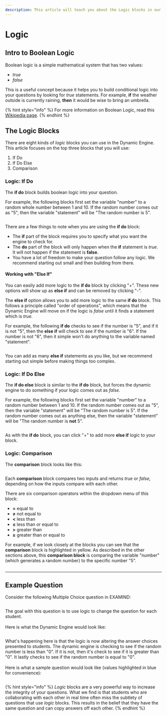 ```yaml
---
description: This article will teach you about the Logic blocks in our Dynamic Engine.
---
```


# Logic

## Intro to Boolean Logic

Boolean logic is a simple mathematical system that has two values:

* _true_
* _false_

This is a useful concept because it helps you to build conditional logic into your questions by looking for _true_ statements. For example, **if** the weather outside is currently raining, **then** it would be wise to bring an umbrella.

{% hint style="info" %}
For more information on Boolean Logic, read this [Wikipedia page](https://en.wikipedia.org/wiki/Boolean_algebra).
{% endhint %}



## The Logic Blocks

There are eight kinds of _logic_ blocks you can use in the Dynamic Engine. This article focuses on the top three blocks that you will use:

1. If Do
2. If Do Else
3. Comparison

### Logic: If Do

The **if do** block builds boolean logic into your question.

For example, the following blocks first set the variable "number" to a random whole number between 1 and 10. If the random number comes out as "5", then the variable "statement" will be "The random number is 5".

<figure><img src="../../../.gitbook/assets/Screenshot 2024-12-06 at 12.09.04 PM.png" alt=""><figcaption></figcaption></figure>

There are a few things to note when you are using the **if do** block:

* The **if** part of the block requires you to specify what you want the engine to check for.
* The **do** part of the block will only happen when the **if** statement is _true_. It will not happen if the statement is **false**.
* You have a lot of freedom to make your question follow any logic. We recommend starting out small and then building from there.

#### Working with "Else If"

You can easily add more logic to the **if do** block by clicking "+". These new options will show up as **else if** and can be removed by clicking "-".

The **else if** option allows you to add more logic to the same **if do** block. This follows a principle called "order of operations", which means that the Dynamic Engine will move on if the logic is _false_ until it finds a statement which is _true._&#x20;

For example, the following **if do** checks to see if the number is "5", and if it is not "5", then the **else if** will check to see if the number is "6". If the number is not "6", then it simple won't do anything to the variable named "statement".

<figure><img src="../../../.gitbook/assets/Screenshot 2024-12-06 at 12.11.26 PM.png" alt=""><figcaption></figcaption></figure>

You can add as many **else if** statements as you like,  but we recommend starting out simple before making things too complex.

### Logic: If Do Else

The **if do else** block is similar to the **if do** block, but forces the dynamic engine to do something if your logic comes out as _false._

For example, the following blocks first set the variable "number" to a random number between 1 and 10. If the random number comes out as "5", then the variable "statement" will be "The random number is 5". If the random number comes out as anything else, then the variable "statement" will be "The random number is **not** 5".

<figure><img src="../../../.gitbook/assets/Screenshot 2024-12-06 at 12.12.35 PM.png" alt=""><figcaption></figcaption></figure>

As with the **if do** block, you can click "+" to add more **else if** logic to your block.

### Logic: Comparison

The **comparison** block looks like this:

<div data-full-width="false"><figure><img src="../../../.gitbook/assets/Screenshot 2024-12-06 at 12.17.27 PM.png" alt=""><figcaption></figcaption></figure></div>

Each **comparison** block compares two inputs and returns _true_ or _false,_ depending on how the inputs compare with each other.

There are six comparison operators within the dropdown menu of this block:

* **=** equal to
* **≠** not equal to
* **<** less than
* **≤** less than or equal to
* **>** greater than
* **≥** greater than or equal to

For example, if we look closely at the blocks you can see that the **comparison** block is highlighted in yellow. As described in the other sections above, this **comparison block** is comparing the variable "number" (which generates a random number) to the specific number "5".

<figure><img src="../../../.gitbook/assets/Screenshot 2024-12-06 at 12.18.46 PM.png" alt=""><figcaption></figcaption></figure>

***

## Example Question

Consider the following Multiple Choice question in EXAMIND:

<figure><img src="../../../.gitbook/assets/Screenshot 2024-12-06 at 12.30.13 PM.png" alt=""><figcaption></figcaption></figure>

The goal with this question is to use logic to change the question for each student.\
\
Here is what the Dynamic Engine would look like:

<figure><img src="../../../.gitbook/assets/Screenshot 2024-12-06 at 12.27.24 PM.png" alt=""><figcaption></figcaption></figure>

What's happening here is that the logic is now altering the answer choices presented to students. The dynamic engine is checking to see if the random number is less than "0". If it is not, then it's check to see if it is greater than "0". It lastly checks to see if the random number is equal to "0". \
\
Here is what a sample question would look like (values highlighted in blue for convenience):

<figure><img src="../../../.gitbook/assets/Screenshot 2024-12-06 at 12.30.23 PM.png" alt=""><figcaption></figcaption></figure>

{% hint style="info" %}
_Logic_ blocks are a very powerful way to increase the integrity of your questions. What we find is that students who are collaborating with each other in real time often miss the subtlety of questions that use _logic_ blocks. This results in the belief that they have the same question and can copy answers off each other.
{% endhint %}

